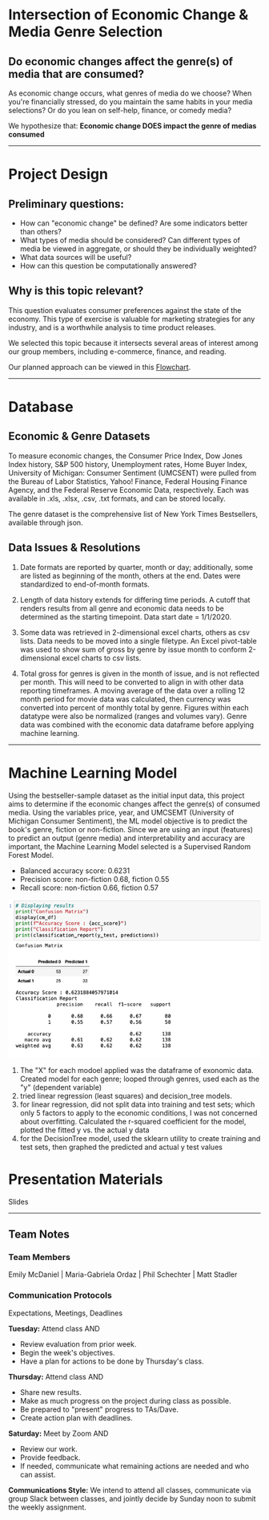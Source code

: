 # Intersection of Economic Change & Media Genre Selection
Do economic changes affect the genre(s) of media that are consumed?
-----

As economic change occurs, what genres of media do we choose? When you're financially stressed, do you maintain the same habits in your media selections? Or do you lean on self-help, finance, or comedy media? 

We hypothesize that: **Economic change DOES impact the genre of medias consumed**

-----
# Project Design 

## Preliminary questions: 
- How can "economic change" be defined? Are some indicators better than others? 
- What types of media should be considered? Can different types of media be viewed in aggregate, or should they be individually weighted?
- What data sources will be useful?
- How can this question be computationally answered?

## Why is this topic relevant?
This question evaluates consumer preferences against the state of the economy. This type of exercise is valuable for marketing strategies for any industry, and is a worthwhile analysis to time product releases. 

We selected this topic because it intersects several areas of interest among our group members, including e-commerce, finance, and reading.

Our planned approach can be viewed in this [Flowchart](https://github.com/emilymcdaniel/Final_Project/blob/main/Final%20Project_Flow%20Chart.pdf).

-----

# Database

## Economic & Genre Datasets
To measure economic changes, the Consumer Price Index, Dow Jones Index history, S&P 500 history, Unemployment rates, Home Buyer Index, University of Michigan: Consumer Sentiment (UMCSENT) were pulled from the Bureau of Labor Statistics, Yahoo! Finance, Federal Housing Finance Agency, and the Federal Reserve Economic Data, respectively. Each was available in .xls, .xlsx, .csv, .txt formats, and can be stored locally.

The genre dataset is the comprehensive list of New York Times Bestsellers, available through json.  

## Data Issues & Resolutions
1) Date formats are reported by quarter, month or day; additionally, some are listed as beginning of the month, others at the end.
Dates were standardized to end-of-month formats.

2) Length of data history extends for differing time periods. A cutoff that renders results from all genre and economic data needs to be determined as the starting timepoint.
Data start date = 1/1/2020. 

3) Some data was retrieved in 2-dimensional excel charts, others as csv lists. Data needs to be moved into a single filetype.
An Excel pivot-table was used to show sum of gross by genre by issue month to conform 2-dimensional excel charts to csv lists.

4) Total gross for genres is given in the month of issue, and is not reflected per month. This will need to be converted to align in with other data reporting timeframes.
A moving average of the data over a rolling 12 month period for movie data was calculated, then currency was converted into percent of monthly total by genre.
Figures within each datatype were also be normalized (ranges and volumes vary). Genre data was combined with the economic data dataframe before applying machine learning.

-----

# Machine Learning Model
Using the bestseller-sample dataset as the initial input data, this project aims to determine if the economic changes affect the genre(s) of consumed media. Using the variables price, year, and UMCSEMT (University of Michigan Consumer Sentiment), the ML model objective is to predict the book's genre, fiction or non-fiction. Since we are using an input (features) to predict an output (genre media) and interpretability and accuracy are important, the Machine Learning Model selected is a Supervised Random Forest Model.

- Balanced accuracy score: 0.6231
- Precision score: non-fiction 0.68, fiction 0.55
- Recall score: non-fiction 0.66, fiction 0.57

![image_name](https://github.com/emilymcdaniel/Final_Project/blob/Maria-Gabriela/20.1.6-Results.png?raw=true)

1) The "X" for each modoel applied was the dataframe of exonomic data. Created model for each genre; looped through genres, used each as the "y" (dependent variable)
2) tried linear regression (least squares) and decision_tree models.
3) for linear regression, did not split data into training and test sets; which only 5 factors to apply to the economic conditions, I was not concerned about overfitting. Calculated the r-squared coefficient for the model, plotted the fitted y vs. the actual y data
4) for the DecisionTree model, used the sklearn utility to create training and test sets, then graphed the predicted and actual y test values


# Presentation Materials

Slides

-----

## Team Notes

### Team Members

Emily McDaniel | Maria-Gabriela Ordaz | Phil Schechter | Matt Stadler


### Communication Protocols
Expectations, Meetings, Deadlines

**Tuesday:**
Attend class AND
- Review evaluation from prior week.
- Begin the week's objectives.
- Have a plan for actions to be done by Thursday's class.

**Thursday:**
Attend class AND
- Share new results.
- Make as much progress on the project during class as possible.
- Be prepared to "present" progress to TAs/Dave.
- Create action plan with deadlines.

**Saturday:**
Meet by Zoom AND
- Review our work.
- Provide feedback.
- If needed, communicate what remaining actions are needed and who can assist.

**Communications Style:**
We intend to attend all classes, communicate via group Slack between classes, and jointly decide by Sunday noon to submit the weekly assignment.
